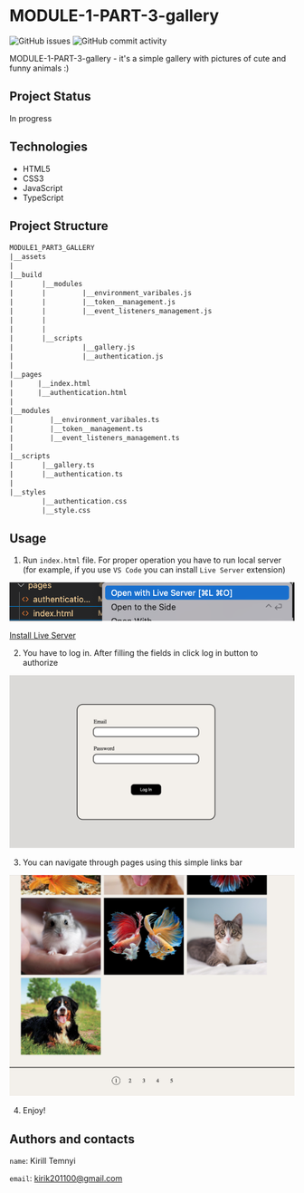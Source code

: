 # MODULE-1-PART-3-gallery #

![GitHub issues](https://img.shields.io/github/issues/MonkeyBoy248/module1_part3_gallery)
![GitHub commit activity](https://img.shields.io/github/commit-activity/w/MonkeyBoy248/module1_part3_gallery)

MODULE-1-PART-3-gallery - it's a simple gallery with pictures of cute and funny animals :)

## Project Status ##

In progress

## Technologies ##

* HTML5
* CSS3
* JavaScript
* TypeScript

## Project Structure ##

```
MODULE1_PART3_GALLERY
|__assets
|
|__build
|       |__modules
|       |         |__environment_varibales.js
|       |         |__token__management.js
|       |         |__event_listeners_management.js
|       |
|       |
|       |__scripts
|                 |__gallery.js
|                 |__authentication.js
|
|__pages
|      |__index.html
|      |__authentication.html
|
|__modules
|         |__environment_varibales.ts
|         |__token__management.ts
|         |__event_listeners_management.ts
|
|__scripts
|       |__gallery.ts
|       |__authentication.ts
|
|__styles
        |__authentication.css
        |__style.css
```

## Usage ##

1. Run `index.html` file. For proper operation you have to run local server (for example, if you use `VS Code` you can install `Live Server` extension)

![Open with Live Server](./assets/live_server_hint.png)

[Install Live Server](https://marketplace.visualstudio.com/items?itemName=ritwickdey.LiveServer)

2. You have to log in. After filling the fields in click log in button to authorize

![Log in form](./assets/login_form.png)

3. You can navigate through pages using this simple links bar

![Gallery](./assets/gallery.png)

4. Enjoy!

## Authors and contacts ##

``name``: Kirill Temnyi  

``email``: [kirik201100@gmail.com](mailto:kirik201100@gmail.com)


